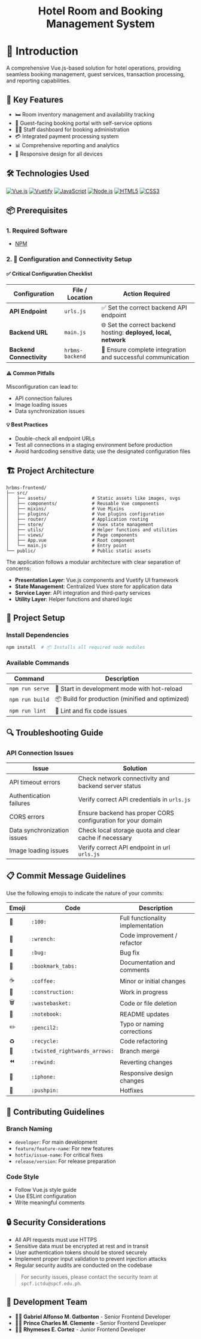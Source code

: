 <h1 align="center">Hotel Room and Booking Management System</h1>

# 🏨 Introduction

A comprehensive Vue.js-based solution for hotel operations, providing seamless booking management, guest services, transaction processing, and reporting capabilities.

## 🚀 Key Features

- 🛏️ Room inventory management and availability tracking
- 🧳 Guest-facing booking portal with self-service options
- 👨‍💼 Staff dashboard for booking administration
- 💳 Integrated payment processing system
- 📊 Comprehensive reporting and analytics
- 📱 Responsive design for all devices

## 🛠️ Technologies Used

[![Vue.js](https://img.shields.io/badge/Vue.js-4FC08D?style=for-the-badge&logo=vue.js&logoColor=white)](https://vuejs.org/)
[![Vuetify](https://img.shields.io/badge/Vuetify-1867C0?style=for-the-badge&logo=vuetify&logoColor=white)](https://vuetifyjs.com/)
[![JavaScript](https://img.shields.io/badge/JavaScript-F7DF1E?style=for-the-badge&logo=javascript&logoColor=black)](https://developer.mozilla.org/en-US/docs/Web/JavaScript)
[![Node.js](https://img.shields.io/badge/Node.js-339933?style=for-the-badge&logo=nodedotjs&logoColor=white)](https://nodejs.org/)
[![HTML5](https://img.shields.io/badge/HTML5-E34F26?style=for-the-badge&logo=html5&logoColor=white)](https://developer.mozilla.org/en-US/docs/Web/HTML)
[![CSS3](https://img.shields.io/badge/CSS3-1572B6?style=for-the-badge&logo=css3&logoColor=white)](https://developer.mozilla.org/en-US/docs/Web/CSS)

## 📦 Prerequisites

### 1. Required Software

- [NPM](https://nodejs.org/en/download)

### 2. 🔧 Configuration and Connectivity Setup

#### ✅ Critical Configuration Checklist

| Configuration            | File / Location | Action Required                                                  |
| ------------------------ | --------------- | ---------------------------------------------------------------- |
| **API Endpoint**         | `urls.js`       | ✅ Set the correct backend API endpoint                          |
| **Backend URL**          | `main.js`       | 🌐 Set the correct backend hosting: **deployed, local, network** |
| **Backend Connectivity** | `hrbms-backend` | 🔗 Ensure complete integration and successful communication      |

#### ⚠️ Common Pitfalls

Misconfiguration can lead to:

- API connection failures
- Image loading issues
- Data synchronization issues

#### 💡 Best Practices

- Double-check all endpoint URLs
- Test all connections in a staging environment before production
- Avoid hardcoding sensitive data; use the designated configuration files

## 🏗️ Project Architecture

```
hrbms-frontend/
├── src/
│   ├── assets/                 # Static assets like images, svgs
│   ├── components/             # Reusable Vue components
│   ├── mixins/                 # Vue Mixins
│   ├── plugins/                # Vue plugins configuration
│   ├── router/                 # Application routing
│   ├── store/                  # Vuex state management
│   ├── utils/                  # Helper functions and utilities
│   ├── views/                  # Page components
│   ├── App.vue                 # Root component
│   └── main.js                 # Entry point
└── public/                     # Public static assets
```

The application follows a modular architecture with clear separation of concerns:

- **Presentation Layer**: Vue.js components and Vuetify UI framework
- **State Management**: Centralized Vuex store for application data
- **Service Layer**: API integration and third-party services
- **Utility Layer**: Helper functions and shared logic

## 🚀 Project Setup

### Install Dependencies

```bash
npm install  # 📦 Installs all required node modules
```

### Available Commands

| Command         | Description                                      |
| --------------- | ------------------------------------------------ |
| `npm run serve` | 🔧 Start in development mode with hot-reload     |
| `npm run build` | 📦 Build for production (minified and optimized) |
| `npm run lint`  | 🧹 Lint and fix code issues                      |

## 🔍 Troubleshooting Guide

### API Connection Issues

| Issue                       | Solution                                                     |
| --------------------------- | ------------------------------------------------------------ |
| API timeout errors          | Check network connectivity and backend server status         |
| Authentication failures     | Verify correct API credentials in `urls.js`                  |
| CORS errors                 | Ensure backend has proper CORS configuration for your domain |
| Data synchronization issues | Check local storage quota and clear cache if necessary       |
| Image loading issues        | Verify correct API endpoint in url `urls.js`                 |

## 📋 Commit Message Guidelines

Use the following emojis to indicate the nature of your commits:

| Emoji | Code                          | Description                       |
| ----- | ----------------------------- | --------------------------------- |
| 💯    | `:100:`                       | Full functionality implementation |
| 🔧    | `:wrench:`                    | Code improvement / refactor       |
| 🐛    | `:bug:`                       | Bug fix                           |
| 📑    | `:bookmark_tabs:`             | Documentation and comments        |
| ☕    | `:coffee:`                    | Minor or initial changes          |
| 🚧    | `:construction:`              | Work in progress                  |
| 🗑️    | `:wastebasket:`               | Code or file deletion             |
| 📓    | `:notebook:`                  | README updates                    |
| ✏️    | `:pencil2:`                   | Typo or naming corrections        |
| ♻️    | `:recycle:`                   | Code refactoring                  |
| 🔀    | `:twisted_rightwards_arrows:` | Branch merge                      |
| ⏪    | `:rewind:`                    | Reverting changes                 |
| 📱    | `:iphone:`                    | Responsive design changes         |
| 📌    | `:pushpin:`                   | Hotfixes                          |

## 🤝 Contributing Guidelines

### Branch Naming

- `developer`: For main development
- `feature/feature-name`: For new features
- `hotfix/issue-name`: For critical fixes
- `release/version`: For release preparation

### Code Style

- Follow Vue.js style guide
- Use ESLint configuration
- Write meaningful comments

## 🔒 Security Considerations

- All API requests must use HTTPS
- Sensitive data must be encrypted at rest and in transit
- User authentication tokens should be stored securely
- Implement proper input validation to prevent injection attacks
- Regular security audits are conducted on the codebase

> For security issues, please contact the security team at `spcf.ictdu@spcf.edu.ph`.

## 👥 Development Team

- 👨‍💻 **Gabriel Alfonso M. Gatbonton** - Senior Frontend Developer
- 👨‍💻 **Prince Charles M. Clemente** - Senior Frontend Developer
- 👨‍💻 **Rhymeses E. Cortez** - Junior Frontend Developer

